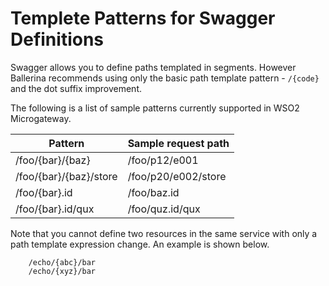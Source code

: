 # Templete Patterns for Swagger Definitions 

Swagger allows you to define paths templated in segments. However Ballerina recommends using only the basic path template pattern - `/{code}` and the dot suffix improvement.


The following is a list of sample patterns currently supported in WSO2 Microgateway.

| Pattern                | Sample request path |
|------------------------|---------------------|
| /foo/{bar}/{baz}       | /foo/p12/e001       |
| /foo/{bar}/{baz}/store | /foo/p20/e002/store |
| /foo/{bar}.id          | /foo/baz.id         |
| /foo/{bar}.id/qux      | /foo/quz.id/qux     |

Note that you cannot define two resources in the same service with only a path template expression change. An example is shown below.

```
    /echo/{abc}/bar
    /echo/{xyz}/bar
```
